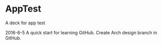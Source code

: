 # AppTest
A deck for app test

2016-6-5
A quick start for learning GitHub.
Create Arch design branch in GitHub.
